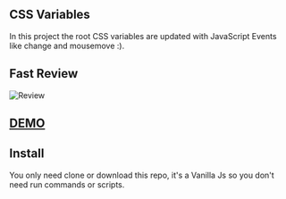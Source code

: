## CSS Variables

In this project the root CSS variables are updated with JavaScript Events like change and mousemove :).

## Fast Review

![Review](https://i.imgur.com/KVWi7hj.png)

## [DEMO](https://jcmexdev.github.io/CSSVariables/)

## Install

You only need clone or download this repo, it's a Vanilla Js so you don't need run commands or scripts.
